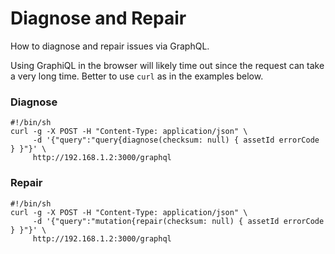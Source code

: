 # Diagnose and Repair

How to diagnose and repair issues via GraphQL.

Using GraphiQL in the browser will likely time out since the request can
take a very long time. Better to use `curl` as in the examples below.

### Diagnose

```shell
#!/bin/sh
curl -g -X POST -H "Content-Type: application/json" \
     -d '{"query":"query{diagnose(checksum: null) { assetId errorCode } }"}' \
     http://192.168.1.2:3000/graphql
```

### Repair

```shell
#!/bin/sh
curl -g -X POST -H "Content-Type: application/json" \
     -d '{"query":"mutation{repair(checksum: null) { assetId errorCode } }"}' \
     http://192.168.1.2:3000/graphql
```
